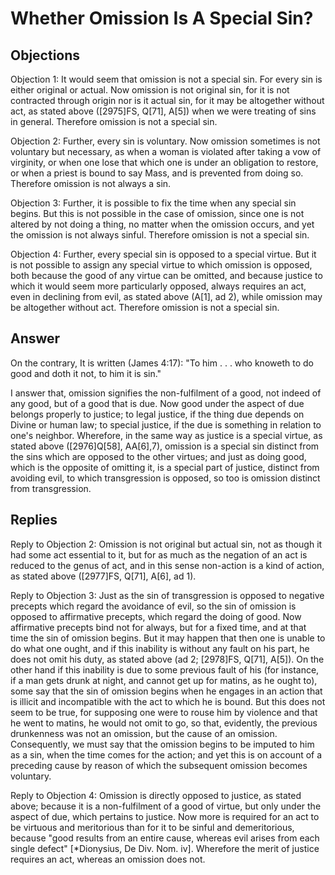 # Whether Omission Is A Special Sin?

## Objections

Objection 1: It would seem that omission is not a special sin. For every sin is either original or actual. Now omission is not original sin, for it is not contracted through origin nor is it actual sin, for it may be altogether without act, as stated above ([2975]FS, Q[71], A[5]) when we were treating of sins in general. Therefore omission is not a special sin.

Objection 2: Further, every sin is voluntary. Now omission sometimes is not voluntary but necessary, as when a woman is violated after taking a vow of virginity, or when one lose that which one is under an obligation to restore, or when a priest is bound to say Mass, and is prevented from doing so. Therefore omission is not always a sin.

Objection 3: Further, it is possible to fix the time when any special sin begins. But this is not possible in the case of omission, since one is not altered by not doing a thing, no matter when the omission occurs, and yet the omission is not always sinful. Therefore omission is not a special sin.

Objection 4: Further, every special sin is opposed to a special virtue. But it is not possible to assign any special virtue to which omission is opposed, both because the good of any virtue can be omitted, and because justice to which it would seem more particularly opposed, always requires an act, even in declining from evil, as stated above (A[1], ad 2), while omission may be altogether without act. Therefore omission is not a special sin.

## Answer

On the contrary, It is written (James 4:17): "To him . . . who knoweth to do good and doth it not, to him it is sin."

I answer that, omission signifies the non-fulfilment of a good, not indeed of any good, but of a good that is due. Now good under the aspect of due belongs properly to justice; to legal justice, if the thing due depends on Divine or human law; to special justice, if the due is something in relation to one's neighbor. Wherefore, in the same way as justice is a special virtue, as stated above ([2976]Q[58], AA[6],7), omission is a special sin distinct from the sins which are opposed to the other virtues; and just as doing good, which is the opposite of omitting it, is a special part of justice, distinct from avoiding evil, to which transgression is opposed, so too is omission distinct from transgression.

## Replies

Reply to Objection 2: Omission is not original but actual sin, not as though it had some act essential to it, but for as much as the negation of an act is reduced to the genus of act, and in this sense non-action is a kind of action, as stated above ([2977]FS, Q[71], A[6], ad 1).

Reply to Objection 3: Just as the sin of transgression is opposed to negative precepts which regard the avoidance of evil, so the sin of omission is opposed to affirmative precepts, which regard the doing of good. Now affirmative precepts bind not for always, but for a fixed time, and at that time the sin of omission begins. But it may happen that then one is unable to do what one ought, and if this inability is without any fault on his part, he does not omit his duty, as stated above (ad 2; [2978]FS, Q[71], A[5]). On the other hand if this inability is due to some previous fault of his (for instance, if a man gets drunk at night, and cannot get up for matins, as he ought to), some say that the sin of omission begins when he engages in an action that is illicit and incompatible with the act to which he is bound. But this does not seem to be true, for supposing one were to rouse him by violence and that he went to matins, he would not omit to go, so that, evidently, the previous drunkenness was not an omission, but the cause of an omission. Consequently, we must say that the omission begins to be imputed to him as a sin, when the time comes for the action; and yet this is on account of a preceding cause by reason of which the subsequent omission becomes voluntary.

Reply to Objection 4: Omission is directly opposed to justice, as stated above; because it is a non-fulfilment of a good of virtue, but only under the aspect of due, which pertains to justice. Now more is required for an act to be virtuous and meritorious than for it to be sinful and demeritorious, because "good results from an entire cause, whereas evil arises from each single defect" [*Dionysius, De Div. Nom. iv]. Wherefore the merit of justice requires an act, whereas an omission does not.